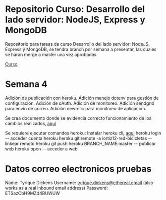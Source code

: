 # Repositorio Curso: Desarrollo del lado servidor: NodeJS, Express y MongoDB

Repositorio para tareas de curso Desarrollo del lado servidor: NodeJS, Express y MongoDB, se tendra branch por semana a presentar, las cuales se haran merge a master una vez aprobadas.

[Curso](https://www.coursera.org/learn/desarrollo-lado-servidor-nodejs-express-mongodb)

# Semana 4

Adición de publicación con heroku. 
Adición manejo dotenv para gestión de configuración.
Adición de oAuth.
Adición de monitoreo.
Adición sendgrid para envio de correo.
Adición newrelic para monitoreo de aplicación.

Se crea documento donde se evidencia correcto funcionamiento de los cambios realizados, [aqui](./doc/Semana_4.docx)

Se requiere ejecutar comandos heroku:
Instalar heroku cli, [aqui](https://devcenter.heroku.com/articles/heroku-cli#download-and-install)
heroku login -- acceder cuenta heroku
heroku git:remote -a iortiz12-red-bicicletas -- linkear remoto heroku
git push heroku BRANCH_NAME:master -- publicar web
heroku open -- acceder a web

# Datos correo electronicos pruebas
Name:	Tyrique Dickens
Username:	tyrique.dickens@ethereal.email (also works as a real inbound email address)
Password:	ETSazCbH9MZd4BUWUW

